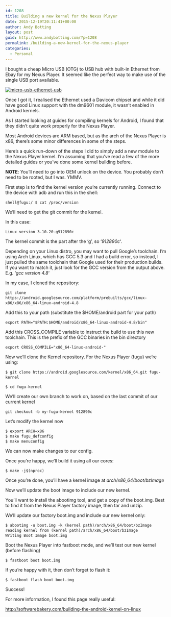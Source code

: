 ```yaml
---
id: 1208
title: Building a new kernel for the Nexus Player
date: 2015-12-19T20:11:41+00:00
author: Andy Botting
layout: post
guid: http://www.andybotting.com/?p=1208
permalink: /building-a-new-kernel-for-the-nexus-player
categories:
  - Personal
---
```

I bought a cheap Micro USB (OTG) to USB hub with built-in Ethernet from Ebay for my Nexus Player. It seemed like the perfect way to make use of the single USB port available.

[<img class="size-medium wp-image-1209 alignnone" style="border: 0px;" alt="micro-usb-ethernet-usb" src="/assets/images/micro-usb-ethernet-usb-300x300.jpg" width="300" height="300" srcset="/assets/images/micro-usb-ethernet-usb-300x300.jpg 300w, /assets/images/micro-usb-ethernet-usb-150x150.jpg 150w, /assets/images/micro-usb-ethernet-usb.jpg 500w" sizes="(max-width: 300px) 100vw, 300px" />](/assets/images/micro-usb-ethernet-usb.jpg)

Once I got it, I realised the Ethernet used a Davicom chipset and while it did have good Linux support with the dm9601 module, it wasn&#8217;t enabled in Android kernels.

As I started looking at guides for compiling kernels for Android, I found that they didn&#8217;t quite work properly for the Nexus Player.

Most Android devices are ARM based, but as the arch of the Nexus Player is x86, there&#8217;s some minor differences in some of the steps.

Here&#8217;s a quick run-down of the steps I did to simply add a new module to the Nexus Player kernel. I&#8217;m assuming that you&#8217;ve read a few of the more detailed guides or you&#8217;ve done some kernel building before.

**NOTE**: You&#8217;ll need to go into OEM unlock on the device. You probably don&#8217;t need to be rooted, but I was. YMMV.

First step is to find the kernel version you&#8217;re currently running. Connect to the device with adb and run this in the shell:

```
shell@fugu:/ $ cat /proc/version
```

We&#8217;ll need to get the git commit for the kernel.

In this case:

```
Linux version 3.10.20-g912890c
```

The kernel commit is the part after the &#8216;g&#8217;, so &#8216;_912890c_&#8216;.

Depending on your Linux distro, you may want to pull Google&#8217;s toolchain. I&#8217;m using Arch Linux, which has GCC 5.3 and I had a build error, so instead, I just pulled the same toolchain that Google used for their production builds. If you want to match it, just look for the GCC version from the output above. E.g. &#8216;_gcc version 4.8_&#8216;

In my case, I cloned the repository:

```
git clone https://android.googlesource.com/platform/prebuilts/gcc/linux-x86/x86/x86_64-linux-android-4.8
```

Add this to your path (substitute the $HOME/android part for your path)

```
export PATH="$PATH:$HOME/android/x86_64-linux-android-4.8/bin"
```

Add this CROSS_COMPILE variable to instruct the build to use this new toolchain. This is the prefix of the GCC binaries in the bin directory

```
export CROSS_COMPILE="x86_64-linux-android-"
```

Now we&#8217;ll clone the Kernel repository. For the Nexus Player (fugu) we&#8217;re using:

```
$ git clone https://android.googlesource.com/kernel/x86_64.git fugu-kernel
```

```
$ cd fugu-kernel
```

We&#8217;ll create our own branch to work on, based on the last commit of our current kernel

```
git checkout -b my-fugu-kernel 912890c
```

Let&#8217;s modify the kernel now

```
$ export ARCH=x86
$ make fugu_defconfig
$ make menuconfig
```

We can now make changes to our config.

Once you&#8217;re happy, we&#8217;ll build it using all our cores:

```
$ make -j$(nproc)
```

Once you&#8217;re done, you&#8217;ll have a kernel image at _arch/x86_64/boot/bzImage_

Now we&#8217;ll update the boot image to include our new kernel.

You&#8217;ll want to install the abootimg tool, and get a copy of the boot.img. Best to find it from the Nexus Player factory image, then tar and unzip.

We&#8217;ll update our factory boot.img and include our new kernel only:

```
$ abootimg -u boot.img -k (kernel path)/arch/x86_64/boot/bzImage
reading kernel from (kernel path)/arch/x86_64/boot/bzImage
Writing Boot Image boot.img
```

Boot the Nexus Player into fastboot mode, and we&#8217;ll test our new kernel (before flashing)

```
$ fastboot boot boot.img
```

If you&#8217;re happy with it, then don&#8217;t forget to flash it:

```
$ fastboot flash boot boot.img
```

Success!

For more information, I found this page really useful:

<http://softwarebakery.com/building-the-android-kernel-on-linux>

&nbsp;
